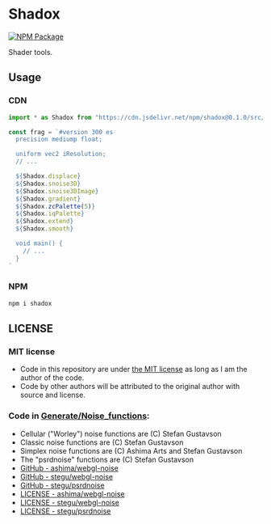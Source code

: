 # Shadox

[![NPM Package][npm]][npm-url]

Shader tools.

## Usage

### CDN

```js
import * as Shadox from "https://cdn.jsdelivr.net/npm/shadox@0.1.0/src/Shadox.js"

const frag = `#version 300 es
  precision mediump float;

  uniform vec2 iResolution;
  // ...

  ${Shadox.displace}
  ${Shadox.snoise3D}
  ${Shadox.snoise3DImage}
  ${Shadox.gradient}
  ${Shadox.zcPalette(5)}
  ${Shadox.iqPalette}
  ${Shadox.extend}
  ${Shadox.smooth}

  void main() {
    // ...
  }
`
```

### NPM

```bash
npm i shadox
```

## LICENSE

### MIT license

- Code in this repository are under [the MIT license](https://github.com/ZRNOF/Shadox/blob/main/LICENSE) as long as I am the author of the code.
- Code by other authors will be attributed to the original author with source and license.

### Code in [Generate/Noise_functions](https://github.com/ZRNOF/Shadox/tree/main/src/Generate/Noise_functions/):

- Cellular ("Worley") noise functions are (C) Stefan Gustavson
- Classic noise functions are (C) Stefan Gustavson
- Simplex noise functions are (C) Ashima Arts and Stefan Gustavson
- The "psrdnoise" functions are (C) Stefan Gustavson
- [GitHub - ashima/webgl-noise](https://github.com/ashima/webgl-noise)
- [GitHub - stegu/webgl-noise](https://github.com/stegu/webgl-noise)
- [GitHub - stegu/psrdnoise](https://github.com/stegu/psrdnoise/)
- [LICENSE - ashima/webgl-noise](https://github.com/ashima/webgl-noise/blob/master/LICENSE)
- [LICENSE - stegu/webgl-noise](https://github.com/stegu/webgl-noise/blob/master/LICENSE)
- [LICENSE - stegu/psrdnoise](https://github.com/stegu/psrdnoise#license)

[npm]: https://img.shields.io/npm/v/shadox
[npm-url]: https://www.npmjs.com/package/shadox
